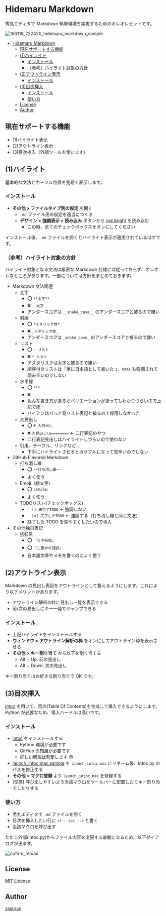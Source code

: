 # Hidemaru Markdown
秀丸エディタで Markdown 執筆環境を実現するためのオレオレセットです。

![180119_222420_hidemaru_markdown_sample](https://user-images.githubusercontent.com/23325839/35152874-8782c640-fd67-11e7-838c-0120461546a7.png)

<!-- toc -->
- [Hidemaru Markdown](#hidemaru-markdown)
  - [現在サポートする機能](#現在サポートする機能)
  - [(1)ハイライト](#1ハイライト)
    - [インストール](#インストール)
    - [（参考）ハイライト対象の方針](#参考ハイライト対象の方針)
  - [(2)アウトライン表示](#2アウトライン表示)
    - [インストール](#インストール-1)
  - [(3)目次挿入](#3目次挿入)
    - [インストール](#インストール-2)
    - [使い方](#使い方)
  - [License](#license)
  - [Author](#author)

## 現在サポートする機能
- (1)ハイライト表示
- (2)アウトライン表示
- (3)目次挿入（外部ツールを使います）

## (1)ハイライト
基本的な文法とカーソル位置を見易く表示します。

### インストール
- **その他 > ファイルタイプ別の設定** を開く
  - `.md` ファイル用の設定を適当につくる
  - **デザイン > 強調表示 > 読み込み** ボタンから [md.hilight](md.hilight) を読み込む
    - この時、全てのチェックボックスをオンにしてください

インストール後、`.md` ファイルを開くとハイライト表示が適用されているはずです。

### （参考）ハイライト対象の方針
ハイライト対象となる文法は厳密な Markdown 仕様には従っておらず、オレオレなところがあります。一部については方針をまとめておきます。

- Markdown 文法関連
  - 太字
    - :o: `**太字**`
    - :x: `__太字__`
    - アンダースコアは `__snake_case__` のアンダースコアと被るので嫌い
  - 斜線
    - :o: `*イタリック体*`
    - :x: `_イタリック体_`
    - アンダースコアは `_snake_case_` のアンダースコアと被るので嫌い
  - リスト
    - :o: `- リスト`
    - :x: `* リスト`
    - アスタリスクは太字と被るので嫌い
    - 順序付きリストは「単に日本語として書いた `1. XXXX` も強調されて読み辛いのでしない
  - 水平線
    - :o: `***`
    - :x: `---`
    - 色んな書き方があるがバリエーションがあってもわかりづらいので上記で統一
    - ハイフンはパっと見リスト表記と被るので採用しなかった
  - 大見出し
    - :o: `# 大見出し`
    - :x: `大見出し\n========` ← 二行表記のやつ
    - 二行表記見出しはハイライトしづらいので使わない
  - 引用、テーブル、リンクなど
    - 下手にハイライトさせるとカラフルになって見辛いのでしない
- GitHub Flavored Markdown
  - 打ち消し線
    - :o: `~~打ち消し線~~`
    - よく使う
  - Emoji（絵文字）
    - :o: `:smile:`
    - よく使う
  - TODOリスト(チェックボックス)
    - `- [] 未完了TODO` ← 強調しない
    - `- [x] 完了したTODO` ← 強調する（打ち消し線と同じ文法）
    - 終了した TODO を見やすくしたいので導入
- その他独自表記
  - 括弧系
    - :o: `「カギ括弧」`
    - :o: `『二重カギ括弧』`
    - 日本語文章やメモを書くのによく使う

## (2)アウトライン表示
Markdown の見出し表記をアウトラインとして扱えるようにします。これにより以下メリットがあります。

- アウトライン解析の枠に見出し一覧を表示できる
- 前/次の見出しにキー一発でジャンプできる

### インストール
- 上記ハイライトをインストールする
- **ウィンドウ > アウトライン解析の枠** をオンにしてアウトライン枠を表示させる
- **その他 > キー割り当て** から以下を割り当てる
  - Alt + Up: 前の見出し
  - Alt + Down: 次の見出し

キー割り当てはお好きな割り当てで OK です。

## (3)目次挿入
[intoc](https://github.com/stakiran/intoc) を用いて、目次(Table Of Contents)を生成して挿入できるようにします。Python が必要なため、導入ハードルは高いです。

### インストール
- [intoc](https://github.com/stakiran/intoc) をインストールする
  - Python 環境が必要です
  - GitHub の知識が必要です
  - 詳しい解説は割愛します :sweat:
- [launch_intoc.mac.sample](launch_intoc.mac.sample) を `launch_intoc.mac` にリネーム後、intoc.py のパスを修正する
- **その他 > マクロ登録** より `launch_intoc.mac` を登録する
- (任意) 呼び出しやすいよう当該マクロをツールバーに配置したりキー割り当てしたりする

### 使い方
- 秀丸エディタで `.md` ファイルを開く
- 目次を挿入したい行に `<!-- toc -->` と書く
- 当該マクロを呼び出す

ただし外部(intoc.py)からファイル内容を変更する挙動になるため、以下ダイアログが出ます。

![cofirm_reload](https://user-images.githubusercontent.com/23325839/35152754-f877b866-fd66-11e7-89e8-9f4aee46ef55.jpg)

## License
[MIT License](LICENSE)

## Author
[stakiran](https://github.com/stakiran)
